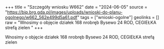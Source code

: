 +++
title = "Szczegóły wniosku W662"
date = "2024-06-05"
source = "https://bip.brg.gda.pl/images/uploads/wnioski-do-planu-ogolnego/w662_562e499d5a61.pdf"
tags = ["wnioski-ogolne"]
geolinks = []
raw = "Wnosimy o objęcie działek 168 nrobręb Bysewo 24 ROD, CEGIEŁKA strefą zielen "
+++

Wnosimy o objęcie działek 168 nrobręb Bysewo 24 ROD, CEGIEŁKA strefą zielen



